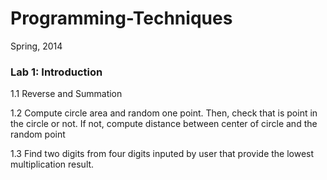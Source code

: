 # Programming-Techniques
Spring, 2014
### Lab 1: Introduction
1.1 Reverse and Summation

1.2 Compute circle area and random one point. Then, check that is point in the circle or not. If not, compute distance between center of circle and the random point

1.3 Find two digits from four digits inputed by user that provide the lowest multiplication result. 